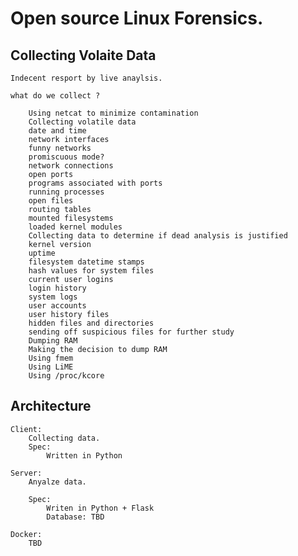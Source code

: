 # Open source Linux Forensics.



## Collecting Volaite Data
    
    Indecent resport by live anaylsis.

    what do we collect ?
    
        Using netcat to minimize contamination
        Collecting volatile data
        date and time
        network interfaces 
        funny networks
        promiscuous mode?
        network connections
        open ports
        programs associated with ports
        running processes
        open files
        routing tables
        mounted filesystems
        loaded kernel modules
        Collecting data to determine if dead analysis is justified
        kernel version
        uptime
        filesystem datetime stamps
        hash values for system files
        current user logins
        login history
        system logs
        user accounts
        user history files
        hidden files and directories
        sending off suspicious files for further study
        Dumping RAM
        Making the decision to dump RAM
        Using fmem
        Using LiME
        Using /proc/kcore



## Architecture
    Client:
        Collecting data.
        Spec:
            Written in Python

    Server:
        Anyalze data.

        Spec:
            Writen in Python + Flask
            Database: TBD

    Docker:
        TBD




